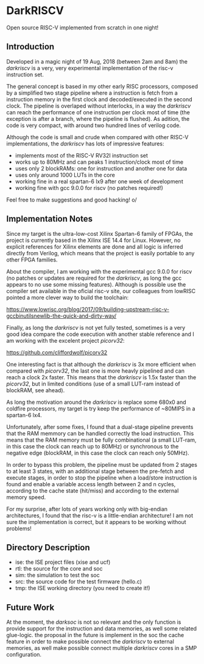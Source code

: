 # DarkRISCV
Open source RISC-V implemented from scratch in one night!

## Introduction

Developed in a magic night of 19 Aug, 2018 (between 2am and 8am) the *darkriscv* 
is a very, very experimental implementation of the risc-v instruction set. 

The general concept is based in my other early RISC processors, composed by a 
simplified two stage pipeline where a instruction is fetch from a instruction memory
in the first clock and decoded/executed in the second clock. The pipeline is
overlaped without interlocks, in a way the *darkriscv* can reach the performance of one 
instruction per clock most of time (the exception is after a branch, where
the pipeline is flushed). As adition, the code is very compact, with around two 
hundred lines of verilog code.

Although the code is small and crude when compared with other RISC-V implementations, 
the *darkriscv* has lots of impressive features:

- implements most of the RISC-V RV32I instruction set
- works up to 80MHz and can peaks 1 instruction/clock most of time
- uses only 2 blockRAMs: one for instruction and another one for data
- uses only around 1000 LUTs in the core
- working fine in a real spartan-6 lx9 after one week of development
- working fine with gcc 9.0.0 for riscv (no patches required!)

Feel free to make suggestions and good hacking! o/

## Implementation Notes

Since my target is the ultra-low-cost Xilinx Spartan-6 family of FPGAs, the project 
is currently based in the Xilinx ISE 14.4 for Linux. However, no explicit references for 
Xilinx elements are done and all logic is inferred directly from Verilog, which means
that the project is easily portable to any other FPGA families.

About the compiler, I am working with the experimental gcc 9.0.0 for riscv (no patches or
updates are required for the *darkriscv*, as long the gcc appears to no use some missing
features). Although is possible use the compiler set available in the oficial risc-v site, 
our colleagues from lowRISC pointed a more clever way to build the toolchain:

https://www.lowrisc.org/blog/2017/09/building-upstream-risc-v-gccbinutilsnewlib-the-quick-and-dirty-way/

Finally, as long the *darkriscv* is not yet fully tested, sometimes is a
very good idea compare the code execution with another stable reference and
I am working with the excelent project *picorv32*:

https://github.com/cliffordwolf/picorv32

One interesting fact is that although the *darkriscv* is 3x more efficient when compared
with *picorv32*, the last one is more heavly pipelined and can reach a clock
2x faster. This means that the *darkriscv* is 1.5x faster than the *picorv32*, but 
in limited conditions (use of a small LUT-ram instead of blockRAM, see ahead).

As long the motivation around the *darkriscv* is replace some 680x0 and coldfire 
processors, my target is try keep the performance of ~80MIPS in a spartan-6 lx4.

Unfortunately, after some fixes, I found that a dual-stage pipeline prevents
that the RAM memmory can be handled correctly the load instruction. This
means that the RAM memory must be fully combinational (a small LUT-ram, in this case the 
clock can reach up to 80MHz) or synchronous to the  negative edge (blockRAM, in this case
the clock can reach only 50MHz). 

In order to bypass this problem, the pipeline must be updated from 2 stages
to at least 3 states, with an additional stage between the pre-fetch and
execute stages, in order to stop the pipeline when a load/store instruction
is found and enable a variable access length between 2 and n cycles, according
to the cache state (hit/miss) and according to the external memory speed.

For my surprise, after lots of years working only with big-endian architectures, I found 
that the risc-v is a little-endian architecture! I am not sure the implementation is correct, 
but it appears to be working without problems!

## Directory Description

- ise: the ISE project files (xise and ucf)
- rtl: the source for the core and soc
- sim: the simulation to test the soc
- src: the source code for the test firmware (hello.c)
- tmp: the ISE working directory (you need to create it!)

## Future Work

At the moment, the *darksoc* is not so relevant and the only function is
provide support for the instruction and data memories, as well some related
glue-logic. the proposal in the future is implement in the soc the cache feature
in order to make possible connect the *darkriscv* to external memories, as well
make possible connect multiple *darkriscv* cores in a SMP configuration.

